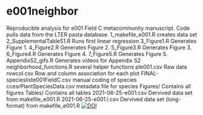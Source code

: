 # e001neighbor
Reproducible analysis for e001 Field C metacommunity manuscript. Code pulls data from the LTER pasta database.
1_makefile_e001.R creates data set
2_SupplementalTableS1.R Runs first linear regression
3_Figure1.R Generates Figure 1.
4_Figure2.R Generates Figure 2.
5_Figure3.R Generates Figure 3.
6_Figure4.R Generates Figure 4.
7_Figure5.R Generates Figure 5.
AppendixS2_gifs.R Generates videos for Appendix S2
neighborhood_functions.R several helper functions
ple001.csv Raw data
rowcol.csv Row and column association for each plot
FINAL-speciesliste001FieldC.csv manual coding of species
ccesrPlantSpeciesData.csv metadata file for species
Figures/ Contains all figures
Tables/ Contains all tables
2021-06-25-e001.csv Dervived data set from makefile_e001.R 
2021-06-25-e001.l.csv Dervived data set (long-format) from makefile_e001.R 
[![DOI](https://zenodo.org/badge/274988837.svg)](https://zenodo.org/badge/latestdoi/274988837)
